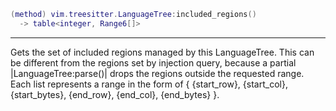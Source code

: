 ```lua
(method) vim.treesitter.LanguageTree:included_regions()
  -> table<integer, Range6[]>
```

---

Gets the set of included regions managed by this LanguageTree. This can be different from the
regions set by injection query, because a partial |LanguageTree:parse()| drops the regions
outside the requested range.
Each list represents a range in the form of
{ {start_row}, {start_col}, {start_bytes}, {end_row}, {end_col}, {end_bytes} }.
